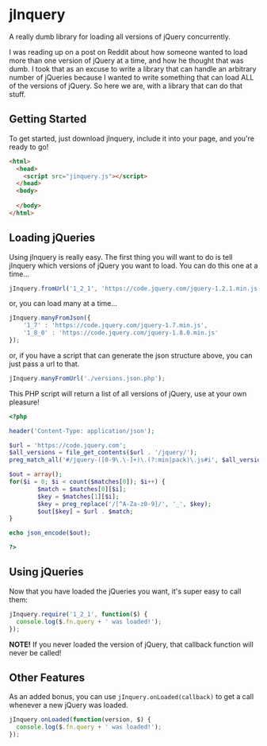# jInquery
A really dumb library for loading all versions of jQuery concurrently.

I was reading up on a post on Reddit about how someone wanted to load more than one version of jQuery at a time, and how he thought that was dumb. I took that as an excuse to write a library that can handle an arbitrary number of jQueries because I wanted to write something that can load ALL of the versions of jQuery. So here we are, with a library that can do that stuff.

## Getting Started
To get started, just download jInquery, include it into your page, and you're ready to go!

```html
<html>
  <head>
    <script src="jinquery.js"></script>
  </head>
  <body>
  
  </body>
</html>
```

## Loading jQueries
Using jInquery is really easy. The first thing you will want to do is tell jInquery which versions of jQuery you want to load. You can do this one at a time...

```javascript
jInquery.fromUrl('1_2_1', 'https://code.jquery.com/jquery-1.2.1.min.js');
```

or, you can load many at a time...

```javascript
jInquery.manyFromJson({
    '1_7' : 'https://code.jquery.com/jquery-1.7.min.js',
    '1_8_0' : 'https://code.jquery.com/jquery-1.8.0.min.js'
});
```

or, if you have a script that can generate the json structure above, you can just pass a url to that.

```javascript
jInquery.manyFromUrl('./versions.json.php');
```

This PHP script will return a list of all versions of jQuery, use at your own pleasure!

```php
<?php

header('Content-Type: application/json');

$url = 'https://code.jquery.com';
$all_versions = file_get_contents($url . '/jquery/');
preg_match_all('#/jquery-([0-9\.\-]+)\.(?:min|pack)\.js#i', $all_versions, $matches);

$out = array();
for($i = 0; $i < count($matches[0]); $i++) {
        $match = $matches[0][$i];
        $key = $matches[1][$i];
        $key = preg_replace('/[^A-Za-z0-9]/', '_', $key);
        $out[$key] = $url . $match;
}

echo json_encode($out);

?>
```

## Using jQueries
Now that you have loaded the jQueries you want, it's super easy to call them:

```javascript
jInquery.require('1_2_1', function($) {
  console.log($.fn.query + ' was loaded!');
});
```

**NOTE!** If you never loaded the version of jQuery, that callback function will never be called!

## Other Features
As an added bonus, you can use `jInquery.onLoaded(callback)` to get a call whenever a new jQuery was loaded.

```javascript
jInquery.onLoaded(function(version, $) {
  console.log($.fn.query + ' was loaded!');
});
```
